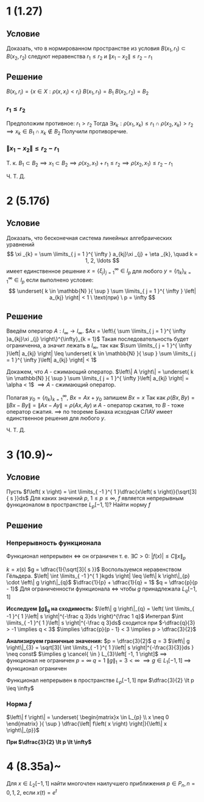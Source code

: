 # 1 (1.27)
## Условие
Доказать, что в нормированном пространстве из условия $B \left( x_{1}, r_{1} \right) \subset B\left( x_{2}, r_{2} \right)$ следуют неравенства $r_{1} \leq r_{2}$ и $\left\| x_{1} - x_{2} \right\| \leq r_{2} - r_{1}$

## Решение
$B\left( x_{i}, r_{i} \right) = \left\{ x \in X: \rho \left( x, x_{i} \right) < r_{i} \right\}$
$B\left( x_{1}, r_{1} \right) = B_{1}$
$B\left( x_{2}, r_{2} \right) = B_{2}$
### $r_{1} \leq r_{2}$
Предположим противное: $r_{1} > r_{2}$
Тогда $\exists x_{k}: \rho \left( x_{1}, x_{k} \right) \leq r_{1} \ \cap \ \rho \left( x_{2}, x_{k} \right) \gt r_{2} \implies x_{k} \in B_{1} \cap x_{k} \not \in B_{2}$
Получили противоречие.

### $\left\| x_{1} - x_{2} \right\| \leq r_{2} - r_{1}$
Т. к. $B_{1} \subset B_{2} \implies x_{1} \subset B_{2} \implies \rho \left( x_{2}, x_{1} \right) + r_{1} \leq r_{2} \implies \rho \left( x_{2}, x_{1} \right) \leq r_{2} - r_{1}$

Ч. Т. Д.


# 2 (5.17б)
## Условие
Доказать, что бесконечная система линейных алгебраических уравнений
$$
\xi _{k} = \sum \limits_{ j = 1 }^{ \infty } a_{kj}\xi _{j} + \eta _{k}, \quad k = 1, 2, \ldots 
$$
имеет единственное решение $x = \left\{ \xi _{j} \right\}^{\infty}_{j = 1} \in l_{p}$ для любого $y = \left\{ \eta _{k} \right\}^{\infty}_{k = 1} \in l_{p}$ если выполнено условие:
$$
\underset{ k \in \mathbb{N} }{ \sup } \sum \limits_{ j = 1 }^{ \infty } \left| a_{kj} \right| < 1 \ \text{при} \ p = \infty
$$
## Решение
Введём оператор $A: l_{\infty} \to l_{\infty}$.
$Ax = \left\{ \sum \limits_{ j = 1 }^{ \infty }a_{kj}\xi _{j} \right\}^{\infty}_{k = 1}$
Такая последовательность будет ограниченна, а значит лежать в $l_{\infty}$, так как  $\sum \limits_{ j = 1 }^{ \infty }\left| a_{kj} \right| \leq \underset{ k \in \mathbb{N} }{ \sup } \sum \limits_{ j = 1 }^{ \infty }\left| a_{kj} \right| < 1$

Докажем, что $A$ - сжимающий оператор.
$\left\| A \right\| = \underset{ k \in \mathbb{N} }{ \sup } \sum \limits_{ j = 1 }^{ \infty }\left| a_{kj} \right| = \alpha < 1$
$\implies A$ - сжимающий оператор.

Полагая $y_{0} = \left\{ \eta _{k} \right\}^{\infty}_{k = 1},\ Bx = Ax + y_{0}$ запишем $Bx = x$
Так как $\rho \left( Bx, By \right) = \left\| Bx - By \right\| = \left\| Ax - Ay \right\| = \rho \left( Ax, Ay \right)$ и $A$ - оператор сжатия, то $B$ - тоже оператор сжатия.
$\implies$ по теореме Банаха исходная СЛАУ имеет единственное решения для любого $y$.

Ч. Т. Д.

# 3 (10.9)~
## Условие
Пусть $f\left( x \right) = \int \limits_{ -1 }^{ 1 }\dfrac{x\left( s \right)}{\sqrt[3]{ s }}ds$
Для каких значений $p$, $1 \leq p \leq \infty$, $f$ является непрерывным функционалом в пространстве $L_{p}\left[ -1, 1 \right]$?
Найти норму $f$
## Решение
### Непрерывность функционала
Функционал непрерывен $\iff$ он ограничен т. е. $\exists C > 0:\ \left| f\left( x \right) \right|\leq C \left\| x \right\|_{p}$

$k = x\left( s \right)$
$g = \dfrac{1}{\sqrt[3]{ s }}$
Воспользуемся неравенством Гёльдера.
$\left| \int \limits_{ -1 }^{ 1 }kgds \right| \leq \left\| k \right\|_{p} \cdot \left\| g \right\|_{q}$
$\dfrac{1}{p} + \dfrac{1}{q} = 1$
$q = \dfrac{p}{p - 1}$
Для ограниченности функционала $\iff$ чтобы $g$ принадлежала $L_{q}\left[ -1, 1 \right]$

**Исследуем $\left\| g \right\|_{q}$ на сходимость:**
	$\left\| g \right\|_{q} = \left( \int \limits_{ -1 }^{ 1 }\left| s \right|^{-\frac q 3}ds \right)^{\frac 1 q}$
	Интеграл $\int \limits_{ -1 }^{ 1 }\left| s \right|^{-\frac q 3}ds$ сходится при $-\dfrac{q}{3} > -1 \implies q < 3$
	$\implies \dfrac{p}{p - 1} < 3 \implies p > \dfrac{3}{2}$

**Анализируем граничные значения:**
	$p = \dfrac{3}{2}$
		$q = 3$
		$\left\| g \right\|_{3} = \sqrt[3]{ \int \limits_{ -1 }^{ 1 }\left| s \right|^{-\frac{3}{3}}ds } \neq const$
		$\implies g \cancel{ \in } L_{3}\left[ -1, 1 \right]$
		$\implies$ функционал  не ограничен
	$p = \infty$
		$q = 1$
		$\left\| g \right\|_{1} = 3 < \infty$
		$\implies g \in L_{1}\left[ -1, 1 \right]$
		$\implies$ функционал ограничен

Функционал непрерывен в пространстве $L_{p}\left[ -1, 1 \right]$ при $\dfrac{3}{2} \lt p \leq \infty$

### Норма $f$
$\left\| f \right\| = \underset{ \begin{matrix}x \in L_{p} \\ x \neq 0 \end{matrix} }{ \sup } \dfrac{\left| f\left( x \right) \right|}{\left\| x \right\|_{p}}$

**При $\dfrac{3}{2} \lt p \lt \infty$**
	

# 4 (8.35а)~
Для $x \in L_{2}\left[ -1, 1 \right]$ найти многочлен наилучшего приближения $p \in P_{n}, n = 0, 1, 2$, если $x\left( t \right) = e^{t}$
